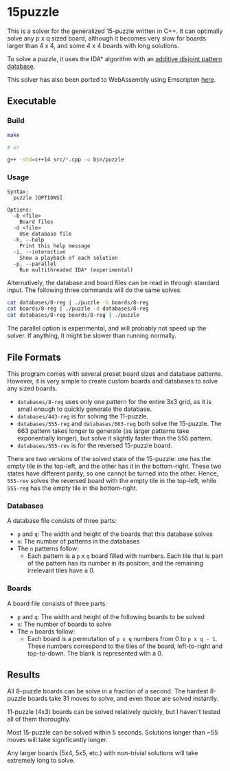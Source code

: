 # 15puzzle

This is a solver for the generalized 15-puzzle written in C++. It can optimally solve any p x q sized board, although it becomes very slow for boards larger than 4 x 4, and some 4 x 4 boards with long solutions.

To solve a puzzle, it uses the IDA\* algorithm with an [additive disjoint pattern database](https://www.sciencedirect.com/science/article/pii/S0004370201000923).

This solver has also been ported to WebAssembly using Emscripten [here](https://github.com/LenKagamine/15puzzle.js).

## Executable

### Build

``` sh
make

# or

g++ -std=c++14 src/*.cpp -o bin/puzzle
```

### Usage

```
Syntax:
  puzzle [OPTIONS]

Options:
  -b <file>
    Board files
  -d <file>
    Use database file
  -h, --help
    Print this help message
  -i, --interactive
    Show a playback of each solution
  -p, --parallel
    Run multithreaded IDA* (experimental)
```

Alternatively, the database and board files can be read in through standard input. The following three commands will do the same solves:

``` sh
cat databases/8-reg | ./puzzle -b boards/8-reg
cat boards/8-reg | ./puzzle -d databases/8-reg
cat databases/8-reg boards/8-reg | ./puzzle
```

The parallel option is experimental, and will probably not speed up the solver. If anything, it might be slower than running normally.

## File Formats

This program comes with several preset board sizes and database patterns. However, it is very simple to create custom boards and databases to solve any sized boards.

- `databases/8-reg` uses only one pattern for the entire 3x3 grid, as it is small enough to quickly generate the database.
- `databases/443-reg` is for solving the 11-puzzle.
- `databases/555-reg` and `databases/663-reg` both solve the 15-puzzle. The 663 pattern takes longer to generate (as larger patterns take exponentially longer), but solve it slightly faster than the 555 pattern.
- `databases/555-rev` is for the reversed 15-puzzle board.

There are two versions of the solved state of the 15-puzzle: one has the empty tile in the top-left, and the other has it in the bottom-right. These two states have different parity, so one cannot be turned into the other. Hence, `555-rev` solves the reversed board with the empty tile in the top-left, while `555-reg` has the empty tile in the bottom-right.

### Databases

A database file consists of three parts:

- `p` and `q`: The width and height of the boards that this database solves
- `n`: The number of patterns in the databases
- The `n` patterns follow:
  - Each pattern is a `p` x `q` board filled with numbers. Each tile that is part of the pattern has its number in its position, and the remaining irrelevant tiles have a 0.

### Boards

A board file consists of three parts:

- `p` and `q`: The width and height of the following boards to be solved
- `n`: The number of boards to solve
- The `n` boards follow:
  - Each board is a permutation of `p x q` numbers from 0 to `p x q - 1`. These numbers correspond to the tiles of the board, left-to-right and top-to-down. The blank is represented with a 0.

## Results

All 8-puzzle boards can be solve in a fraction of a second. The hardest 8-puzzle boards take 31 moves to solve, and even those are solved instantly.

11-puzzle (4x3) boards can be solved relatively quickly, but I haven't tested all of them thoroughly.

Most 15-puzzle can be solved within 5 seconds. Solutions longer than ~55 moves will take significantly longer.

Any larger boards (5x4, 5x5, etc.) with non-trivial solutions will take extremely long to solve.
